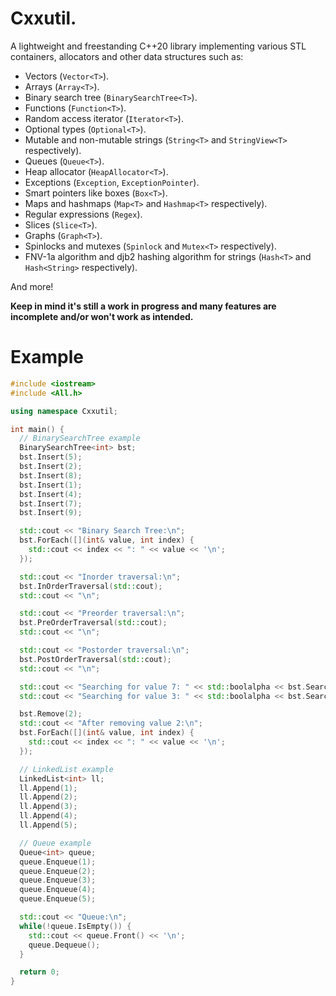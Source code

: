# Cxxutil.

A lightweight and freestanding C++20 library implementing various STL containers, allocators and other data structures such as:
- Vectors (`Vector<T>`).
- Arrays (`Array<T>`).
- Binary search tree (`BinarySearchTree<T>`).
- Functions (`Function<T>`).
- Random access iterator (`Iterator<T>`).
- Optional types (`Optional<T>`).
- Mutable and non-mutable strings (`String<T>` and `StringView<T>` respectively).
- Queues (`Queue<T>`).
- Heap allocator (`HeapAllocator<T>`).
- Exceptions (`Exception`, `ExceptionPointer`).
- Smart pointers like boxes (`Box<T>`).
- Maps and hashmaps (`Map<T>` and `Hashmap<T>` respectively).
- Regular expressions (`Regex`).
- Slices (`Slice<T>`).
- Graphs (`Graph<T>`).
- Spinlocks and mutexes (`Spinlock` and `Mutex<T>` respectively).
- FNV-1a algorithm and djb2 hashing algorithm for strings (`Hash<T>` and `Hash<String>` respectively).

And more!

**Keep in mind it's still a work in progress and many features are incomplete and/or won't work as intended.**

# Example

```cxx
#include <iostream>
#include <All.h>

using namespace Cxxutil;

int main() {
  // BinarySearchTree example
  BinarySearchTree<int> bst;
  bst.Insert(5);
  bst.Insert(2);
  bst.Insert(8);
  bst.Insert(1);
  bst.Insert(4);
  bst.Insert(7);
  bst.Insert(9);

  std::cout << "Binary Search Tree:\n";
  bst.ForEach([](int& value, int index) {
    std::cout << index << ": " << value << '\n';
  });

  std::cout << "Inorder traversal:\n";
  bst.InOrderTraversal(std::cout);
  std::cout << "\n";

  std::cout << "Preorder traversal:\n";
  bst.PreOrderTraversal(std::cout);
  std::cout << "\n";

  std::cout << "Postorder traversal:\n";
  bst.PostOrderTraversal(std::cout);
  std::cout << "\n";

  std::cout << "Searching for value 7: " << std::boolalpha << bst.Search(7) << '\n';
  std::cout << "Searching for value 3: " << std::boolalpha << bst.Search(3) << '\n';

  bst.Remove(2);
  std::cout << "After removing value 2:\n";
  bst.ForEach([](int& value, int index) {
    std::cout << index << ": " << value << '\n';
  });

  // LinkedList example
  LinkedList<int> ll;
  ll.Append(1);
  ll.Append(2);
  ll.Append(3);
  ll.Append(4);
  ll.Append(5);

  // Queue example
  Queue<int> queue;
  queue.Enqueue(1);
  queue.Enqueue(2);
  queue.Enqueue(3);
  queue.Enqueue(4);
  queue.Enqueue(5);

  std::cout << "Queue:\n";
  while(!queue.IsEmpty()) {
    std::cout << queue.Front() << '\n';
    queue.Dequeue();
  }

  return 0;
}
```
